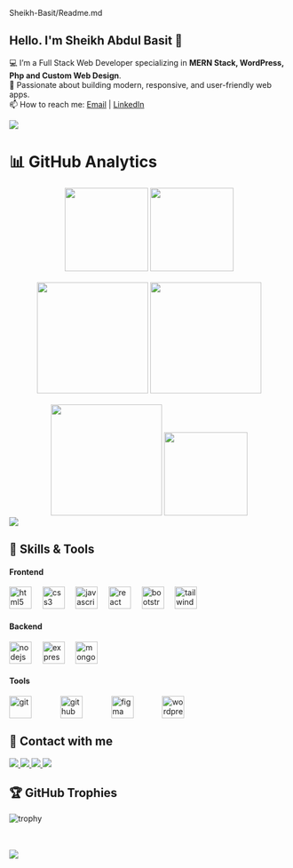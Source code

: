 Sheikh-Basit/Readme.md
## Hello. I'm Sheikh Abdul Basit 👋

💻 I’m a Full Stack Web Developer specializing in **MERN Stack, WordPress, Php and Custom Web Design**.  
🚀 Passionate about building modern, responsive, and user-friendly web apps.    
📫 How to reach me: [Email](mailto:shabdulbasit64@gmail.com) | [LinkedIn](https://www.linkedin.com/in/sheikh-abdul-basit-82b594302/)  

<!-- horizontal line -->
<img src="https://user-images.githubusercontent.com/73097560/115834477-dbab4500-a447-11eb-908a-139a6edaec5c.gif">

# 📊 GitHub Analytics

<div align="center">

  <!-- GitHub Stats + Contributions + Streak -->
  <div>
    <img src="https://github-readme-stats.vercel.app/api?username=Sheikh-Basit&show_icons=true&theme=radical&count_private=true" height="150"/>
    <img src="https://streak-stats.demolab.com?user=Sheikh-Basit&theme=radical" height="150"/>
  </div>

  <br/>

  <!-- Languages by Commit & Repo -->
  <div>
    <img src="https://github-profile-summary-cards.vercel.app/api/cards/most-commit-language?username=Sheikh-Basit&theme=radical" height="200"/>
    <img src="https://github-profile-summary-cards.vercel.app/api/cards/repos-per-language?username=Sheikh-Basit&theme=radical" height="200"/>
  </div>

  <br/>

  <!-- Most Used Languages -->
  <div>
    <img src="https://github-readme-stats.vercel.app/api/top-langs/?username=Sheikh-Basit&layout=compact&theme=radical" height="200"/>
    <img src="https://github-profile-summary-cards.vercel.app/api/cards/productive-time?username=Sheikh-Basit&theme=radical" height="150"/>
  </div>
 

</div>

<!-- horizontal line -->
<img src="https://user-images.githubusercontent.com/73097560/115834477-dbab4500-a447-11eb-908a-139a6edaec5c.gif">

## 🚀 Skills & Tools
<!-- Frontend -->
<h4>Frontend</h4>
<p >
  <img src="https://cdn.jsdelivr.net/gh/devicons/devicon/icons/html5/html5-original.svg" height="40" alt="html5" /> &nbsp;&nbsp;&nbsp;
  <img src="https://cdn.jsdelivr.net/gh/devicons/devicon/icons/css3/css3-original.svg" height="40" alt="css3" /> &nbsp;&nbsp;&nbsp;
  <img src="https://cdn.jsdelivr.net/gh/devicons/devicon/icons/javascript/javascript-original.svg" height="40" alt="javascript" /> &nbsp;&nbsp;&nbsp;
  <img src="https://cdn.jsdelivr.net/gh/devicons/devicon/icons/react/react-original.svg" height="40" alt="react" /> &nbsp;&nbsp;&nbsp;
  <img src="https://cdn.jsdelivr.net/gh/devicons/devicon/icons/bootstrap/bootstrap-original.svg" height="40" alt="bootstrap" /> &nbsp;&nbsp;&nbsp;
  <img src="https://cdn.jsdelivr.net/gh/devicons/devicon/icons/tailwindcss/tailwindcss-original.svg" height="40" alt="tailwindcss" /> &nbsp;&nbsp;&nbsp;
</p>

<!-- Backend -->
<h4>Backend</h4>  
<p> 
  <img src="https://cdn.jsdelivr.net/gh/devicons/devicon/icons/nodejs/nodejs-original.svg" height="40" alt="nodejs" /> &nbsp;&nbsp;&nbsp;
  <img src="https://cdn.jsdelivr.net/gh/devicons/devicon/icons/express/express-original.svg" height="40" alt="express" /> &nbsp;&nbsp;&nbsp;
  <img src="https://cdn.jsdelivr.net/gh/devicons/devicon/icons/mongodb/mongodb-original.svg" height="40" alt="mongodb" /> &nbsp;&nbsp;&nbsp;
</p>

<!-- Tools -->
<h4>Tools</h4>  
<p style="display:flex; gap:20px"> 
  <img src="https://cdn.jsdelivr.net/gh/devicons/devicon/icons/git/git-original.svg" height="40" alt="git" /> &nbsp;&nbsp;&nbsp;
  <img src="https://cdn.jsdelivr.net/gh/devicons/devicon/icons/github/github-original.svg" height="40" alt="github" /> &nbsp;&nbsp;&nbsp;
  <img src="https://cdn.jsdelivr.net/gh/devicons/devicon/icons/figma/figma-original.svg" height="40" alt="figma" /> &nbsp;&nbsp;&nbsp;
  <img src="https://cdn.jsdelivr.net/gh/devicons/devicon/icons/wordpress/wordpress-original.svg" height="40" alt="wordpress" /> &nbsp;&nbsp;&nbsp;
</p>


## 💬 Contact with me 

<p align="left">
  <!-- Gmail -->
  <a href="mailto:shabdulbasit64@gmail.com">
    <img src="https://img.shields.io/badge/Gmail-D14836?style=for-the-badge&logo=gmail&logoColor=white" />
  </a>

  <!-- WhatsApp -->
  <a href="https://wa.me/+923135739864">
    <img src="https://img.shields.io/badge/WhatsApp-25D366?style=for-the-badge&logo=whatsapp&logoColor=white" />
  </a>

  <!-- Instagram -->
  <a href="https://www.instagram.com/sheikhbasit864/?utm_source=qr&igsh=OHpmNmN6aHpmbHRx#">
    <img src="https://img.shields.io/badge/Instagram-E4405F?style=for-the-badge&logo=instagram&logoColor=white" />
  </a>

  <!-- LinkedIn -->
  <a href="https://www.linkedin.com/in/sheikh-abdul-basit-82b594302/">
    <img src="https://img.shields.io/badge/LinkedIn-0077B5?style=for-the-badge&logo=linkedin&logoColor=white" />
  </a>
</p>


## 🏆 GitHub Trophies
![trophy](https://github-profile-trophy.vercel.app/?username=Sheikh-Basit&theme=radical&no-frame=true&no-bg=true&margin-w=10)

<br>
<br>

<!-- horizontal line -->
<img src="https://user-images.githubusercontent.com/73097560/115834477-dbab4500-a447-11eb-908a-139a6edaec5c.gif">


